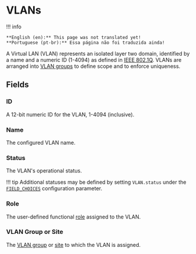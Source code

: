 # VLANs

!!! info

    **English (en):** This page was not translated yet!
    **Portuguese (pt-br):** Essa página não foi traduzida ainda!

A Virtual LAN (VLAN) represents an isolated layer two domain, identified by a name and a numeric ID (1-4094) as defined in [IEEE 802.1Q](https://en.wikipedia.org/wiki/IEEE_802.1Q). VLANs are arranged into [VLAN groups](./vlangroup.md) to define scope and to enforce uniqueness.

## Fields

### ID

A 12-bit numeric ID for the VLAN, 1-4094 (inclusive).

### Name

The configured VLAN name.

### Status

The VLAN's operational status.

!!! tip
    Additional statuses may be defined by setting `VLAN.status` under the [`FIELD_CHOICES`](../../configuration/data-validation.md#field_choices) configuration parameter.

### Role

The user-defined functional [role](./role.md) assigned to the VLAN.

### VLAN Group or Site

The [VLAN group](./vlangroup.md) or [site](../dcim/site.md) to which the VLAN is assigned.
